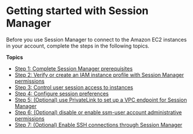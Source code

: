 # Getting started with Session Manager<a name="session-manager-getting-started"></a>

Before you use Session Manager to connect to the Amazon EC2 instances in your account, complete the steps in the following topics\.

**Topics**
+ [Step 1: Complete Session Manager prerequisites](session-manager-prerequisites.md)
+ [Step 2: Verify or create an IAM instance profile with Session Manager permissions](session-manager-getting-started-instance-profile.md)
+ [Step 3: Control user session access to instances](session-manager-getting-started-restrict-access.md)
+ [Step 4: Configure session preferences](session-manager-getting-started-configure-preferences.md)
+ [Step 5: \(Optional\) use PrivateLink to set up a VPC endpoint for Session Manager](session-manager-getting-started-privatelink.md)
+ [Step 6: \(Optional\) disable or enable ssm\-user account administrative permissions](session-manager-getting-started-ssm-user-permissions.md)
+ [Step 7: \(Optional\) Enable SSH connections through Session Manager](session-manager-getting-started-enable-ssh-connections.md)